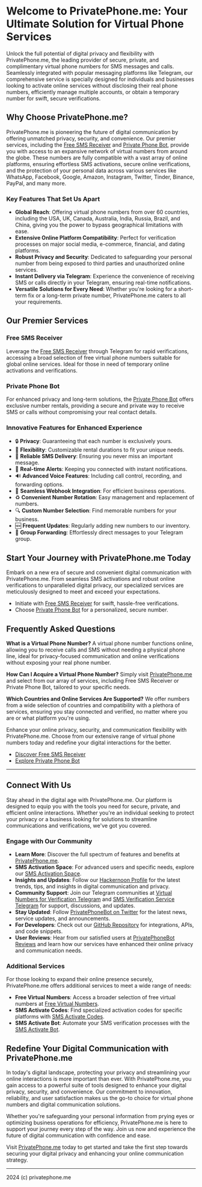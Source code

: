 # Welcome to PrivatePhone.me: Your Ultimate Solution for Virtual Phone Services

Unlock the full potential of digital privacy and flexibility with PrivatePhone.me, the leading provider of secure, private, and complimentary virtual phone numbers for SMS messages and calls. Seamlessly integrated with popular messaging platforms like Telegram, our comprehensive service is specially designed for individuals and businesses looking to activate online services without disclosing their real phone numbers, efficiently manage multiple accounts, or obtain a temporary number for swift, secure verifications.

## Why Choose PrivatePhone.me?

PrivatePhone.me is pioneering the future of digital communication by offering unmatched privacy, security, and convenience. Our premier services, including the [Free SMS Receiver](https://t.me/FreeSmsReceiver) and [Private Phone Bot](https://t.me/PrivatePhoneBot), provide you with access to an expansive network of virtual numbers from around the globe. These numbers are fully compatible with a vast array of online platforms, ensuring effortless SMS activations, secure online verifications, and the protection of your personal data across various services like WhatsApp, Facebook, Google, Amazon, Instagram, Twitter, Tinder, Binance, PayPal, and many more.

### Key Features That Set Us Apart

- **Global Reach**: Offering virtual phone numbers from over 60 countries, including the USA, UK, Canada, Australia, India, Russia, Brazil, and China, giving you the power to bypass geographical limitations with ease.
- **Extensive Online Platform Compatibility**: Perfect for verification processes on major social media, e-commerce, financial, and dating platforms.
- **Robust Privacy and Security**: Dedicated to safeguarding your personal number from being exposed to third parties and unauthorized online services.
- **Instant Delivery via Telegram**: Experience the convenience of receiving SMS or calls directly in your Telegram, ensuring real-time notifications.
- **Versatile Solutions for Every Need**: Whether you're looking for a short-term fix or a long-term private number, PrivatePhone.me caters to all your requirements.

## Our Premier Services

### Free SMS Receiver

Leverage the [Free SMS Receiver](https://t.me/FreeSmsReceiver) through Telegram for rapid verifications, accessing a broad selection of free virtual phone numbers suitable for global online services. Ideal for those in need of temporary online activations and verifications.

### Private Phone Bot

For enhanced privacy and long-term solutions, the [Private Phone Bot](https://t.me/PrivatePhoneBot) offers exclusive number rentals, providing a secure and private way to receive SMS or calls without compromising your real contact details.

### Innovative Features for Enhanced Experience

- 🔒 **Privacy**: Guaranteeing that each number is exclusively yours.
- 📆 **Flexibility**: Customizable rental durations to fit your unique needs.
- 🚀 **Reliable SMS Delivery**: Ensuring you never miss an important message.
- 📲 **Real-time Alerts**: Keeping you connected with instant notifications.
- 🔊 **Advanced Voice Features**: Including call control, recording, and forwarding options.
- 🔗 **Seamless Webhook Integration**: For efficient business operations.
- ♻️ **Convenient Number Rotation**: Easy management and replacement of numbers.
- 🔍 **Custom Number Selection**: Find memorable numbers for your business.
- 🆕 **Frequent Updates**: Regularly adding new numbers to our inventory.
- 📢 **Group Forwarding**: Effortlessly direct messages to your Telegram group.

## Start Your Journey with PrivatePhone.me Today

Embark on a new era of secure and convenient digital communication with PrivatePhone.me. From seamless SMS activations and robust online verifications to unparalleled digital privacy, our specialized services are meticulously designed to meet and exceed your expectations.

- Initiate with [Free SMS Receiver](https://t.me/FreeSmsReceiver) for swift, hassle-free verifications.
- Choose [Private Phone Bot](https://t.me/PrivatePhoneBot) for a personalized, secure number.

## Frequently Asked Questions

**What is a Virtual Phone Number?**
A virtual phone number functions online, allowing you to receive calls and SMS without needing a physical phone line, ideal for privacy-focused communication and online verifications without exposing your real phone number.

**How Can I Acquire a Virtual Phone Number?**
Simply visit [PrivatePhone.me](https://privatephone.me) and select from our array of services, including Free SMS Receiver or Private Phone Bot, tailored to your specific needs.

**Which Countries and Online Services Are Supported?**
We offer numbers from a wide selection of countries and compatibility with a plethora of services, ensuring you stay connected and verified, no matter where you are or what platform you're using.

Enhance your online privacy, security, and communication flexibility with PrivatePhone.me. Choose from our extensive range of virtual phone numbers today and redefine your digital interactions for the better.

- [Discover Free SMS Receiver](https://t.me/FreeSmsReceiver)
- [Explore Private Phone Bot](https://t.me/PrivatePhoneBot)


---


## Connect With Us

Stay ahead in the digital age with PrivatePhone.me. Our platform is designed to equip you with the tools you need for secure, private, and efficient online interactions. Whether you're an individual seeking to protect your privacy or a business looking for solutions to streamline communications and verifications, we've got you covered. 

### Engage with Our Community

- **Learn More**: Discover the full spectrum of features and benefits at [PrivatePhone.me](https://privatephone.me).
- **SMS Activation Space**: For advanced users and specific needs, explore our [SMS Activation Space](https://sms-activate.space/).
- **Insights and Updates**: Follow our [Hackernoon Profile](https://hackernoon.com/u/privatephonebot) for the latest trends, tips, and insights in digital communication and privacy.
- **Community Support**: Join our Telegram communities at [Virtual Numbers for Verification Telegram](https://t.me/VirtualNumbersForVerification) and [SMS Verification Service Telegram](https://t.me/SmsVerificationService) for support, discussions, and updates.
- **Stay Updated**: Follow [PrivatePhoneBot on Twitter](https://twitter.com/PrivatePhoneBot) for the latest news, service updates, and announcements.
- **For Developers**: Check out our [GitHub Repository](https://github.com/VirtualPhoneNumber) for integrations, APIs, and code snippets.
- **User Reviews**: Hear from our satisfied users at [PrivatePhoneBot Reviews](https://t.me/PrivatePhoneReviews) and learn how our services have enhanced their online privacy and communication needs.

### Additional Services

For those looking to expand their online presence securely, PrivatePhone.me offers additional services to meet a wide range of needs:

- **Free Virtual Numbers**: Access a broader selection of free virtual numbers at [Free Virtual Numbers](http://freevirtualnumbers.com).
- **SMS Activate Codes**: Find specialized activation codes for specific platforms with [SMS Activate Codes](https://sms-activate.codes).
- **SMS Activate Bot**: Automate your SMS verification processes with the [SMS Activate Bot](https://sms-activate.bot).

## Redefine Your Digital Communication with PrivatePhone.me

In today's digital landscape, protecting your privacy and streamlining your online interactions is more important than ever. With PrivatePhone.me, you gain access to a powerful suite of tools designed to enhance your digital privacy, security, and convenience. Our commitment to innovation, reliability, and user satisfaction makes us the go-to choice for virtual phone numbers and digital communication solutions.

Whether you're safeguarding your personal information from prying eyes or optimizing business operations for efficiency, PrivatePhone.me is here to support your journey every step of the way. Join us now and experience the future of digital communication with confidence and ease.

Visit [PrivatePhone.me](https://privatephone.me) today to get started and take the first step towards securing your digital privacy and enhancing your online communication strategy.


---
2024 (c) privatephone.me
